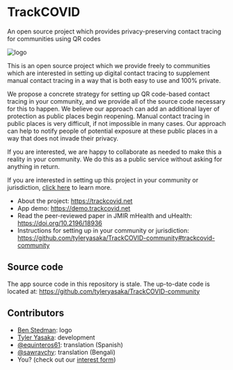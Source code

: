 # TrackCOVID

An open source project which provides privacy-preserving contact tracing for communities using QR codes

![logo](doc/logo.png)

This is an open source project which we provide freely to communities which are interested in setting up digital contact tracing to supplement manual contact tracing in a way that is both easy to use and 100% private.

We propose a concrete strategy for setting up QR code-based contact tracing in your community, and we provide all of the source code necessary for this to happen. We believe our approach can add an additional layer of protection as public places begin reopening. Manual contact tracing in public places is very difficult, if not impossible in many cases. Our approach can help to notify people of potential exposure at these public places in a way that does not invade their privacy.

If you are interested, we are happy to collaborate as needed to make this a reality in your community. We do this as a public service without asking for anything in return.

If you are interested in setting up this project in your community or jurisdiction, [click here](https://github.com/tyleryasaka/TrackCOVID-community#trackcovid-community) to learn more.

- About the project:
https://trackcovid.net
- App demo:
https://demo.trackcovid.net
- Read the peer-reviewed paper in JMIR mHealth and uHealth:
https://doi.org/10.2196/18936
- Instructions for setting up in your community or jurisdiction: https://github.com/tyleryasaka/TrackCOVID-community#trackcovid-community

## Source code

The app source code in this repository is stale. The up-to-date code is located at: https://github.com/tyleryasaka/TrackCOVID-community

## Contributors

- [Ben Stedman](https://benstedman.com/): logo
- [Tyler Yasaka](https://tyleryasaka.me/): development
- [@equinteros61](https://github.com/equinteros61): translation (Spanish)
- [@sawravchy](https://github.com/sawravchy): translation (Bengali)
- You? (check out our [interest form](https://docs.google.com/forms/d/e/1FAIpQLSfj8AxQ5hVYF2cvlZGv1yopOCLHn71NigqPjyFYSv6sEaQijg/viewform?usp=sf_link))
